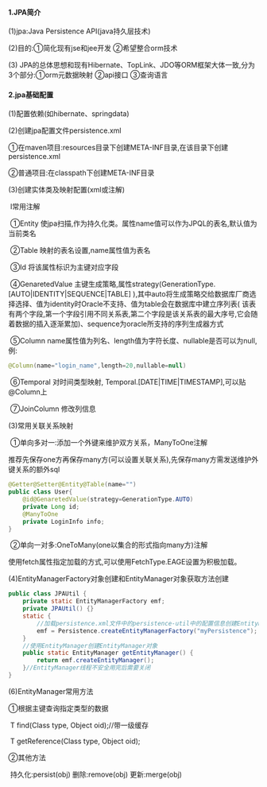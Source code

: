 #### 1.JPA简介

(1)jpa:Java Persistence API(java持久层技术)

(2)目的:①简化现有jse和jee开发   ②希望整合orm技术

(3) JPA的总体思想和现有Hibernate、TopLink、JDO等ORM框架大体一致,分为3个部分:①orm元数据映射   ②api接口   ③查询语言

#### 2.jpa基础配置

(1)配置依赖(如hibernate、springdata)

(2)创建jpa配置文件persistence.xml

①在maven项目:resources目录下创建META-INF目录,在该目录下创建persistence.xml

②普通项目:在classpath下创建META-INF目录

(3)创建实体类及映射配置(xml或注解)

​	Ⅰ常用注解

​		①Entity  使jpa扫描,作为持久化类。属性name值可以作为JPQL的表名,默认值为当前类名

​		②Table  映射的表名设置,name属性值为表名

​		③Id  将该属性标识为主键对应字段

​		④GenaretedValue  主键生成策略,属性strategy(GenerationType.[AUTO|IDENTITY|SEQUENCE|TABLE] ),其中auto将生成策略交给数据库厂商选择选择、值为identity时Oracle不支持、值为table会在数据库中建立序列表( 该表有两个字段,第一个字段引用不同关系表,第二个字段是该关系表的最大序号,它会随着数据的插入逐渐累加)、sequence为oracle所支持的序列生成器方式

​		⑤Column  name属性值为列名、length值为字符长度、nullable是否可以为null,例:

```java
@Column(name="login_name",length=20,nullable=null)
```

​		⑥Temporal 对时间类型映射, Temporal.[DATE|TIME|TIMESTAMP],可以贴@Column上

​		⑦JoinColumn 修改列信息  

(3)常用关联关系映射

​	①单向多对一:添加一个外键来维护双方关系，ManyToOne注解

​		推荐先保存one方再保存many方(可以设置关联关系),先保存many方需发送维护外键关系的额外sql		

```java
@Getter@Setter@Entity@Table(name="")
public class User{
    @id@GenaretedValue(strategy=GenerationType.AUTO)
    private Long id;
    @ManyToOne
    private LoginInfo info;
} 
```

​	②单向一对多:OneToMany(one以集合的形式指向many方)注解  

​		使用fetch属性指定加载的方式,可以使用FetchType.EAGE设置为积极加载。

(4)EntityManagerFactory对象创建和EntityManager对象获取方法创建

```java
public class JPAUtil {
    private static EntityManagerFactory emf;
    private JPAUtil() {}
    static {
        //加载persistence.xml文件中的persistence-util中的配置信息创建EntityManagerFactory对象
        emf = Persistence.createEntityManagerFactory("myPersistence");
    }
    //使用EntityManager创建EntityManager对象
    public static EntityManager getEntityManager() {
        return emf.createEntityManager();
    }//EntityManager线程不安全用完后需要关闭
}
```

(6)EntityManager常用方法

①根据主键查询指定类型的数据

​	<T> T find(Class<T> type, Object oid);//带一级缓存

​	<T> T getReference(Class<T> type, Object oid);

 ②其他方法

​	持久化:persist(obj)           删除:remove(obj)          更新:merge(obj)  